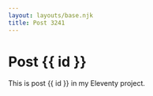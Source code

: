```yaml
---
layout: layouts/base.njk
title: Post 3241
---
```


# Post {{ id }}

This is post {{ id }} in my Eleventy project.
